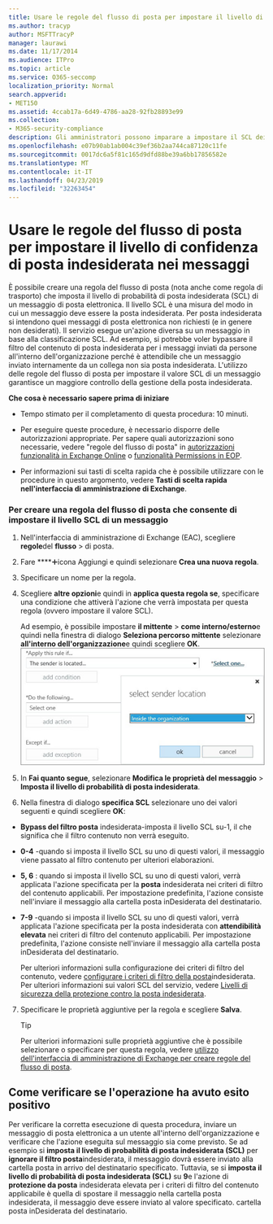 ```yaml
---
title: Usare le regole del flusso di posta per impostare il livello di confidenza di posta indesiderata nei messaggi
ms.author: tracyp
author: MSFTTracyP
manager: laurawi
ms.date: 11/17/2014
ms.audience: ITPro
ms.topic: article
ms.service: O365-seccomp
localization_priority: Normal
search.appverid:
- MET150
ms.assetid: 4ccab17a-6d49-4786-aa28-92fb28893e99
ms.collection:
- M365-security-compliance
description: Gli amministratori possono imparare a impostare il SCL dei messaggi in Exchange Online Protection.
ms.openlocfilehash: e07b90ab1ab004c39ef36b2aa744ca87120c11fe
ms.sourcegitcommit: 0017dc6a5f81c165d9dfd88be39a6bb17856582e
ms.translationtype: MT
ms.contentlocale: it-IT
ms.lasthandoff: 04/23/2019
ms.locfileid: "32263454"
---
```

# <a name="use-mail-flow-rules-to-set-the-spam-confidence-level-scl-in-messages"></a>Usare le regole del flusso di posta per impostare il livello di confidenza di posta indesiderata nei messaggi

È possibile creare una regola del flusso di posta (nota anche come regola di trasporto) che imposta il livello di probabilità di posta indesiderata (SCL) di un messaggio di posta elettronica. Il livello SCL è una misura del modo in cui un messaggio deve essere la posta indesiderata. Per posta indesiderata si intendono quei messaggi di posta elettronica non richiesti (e in genere non desiderati). Il servizio esegue un'azione diversa su un messaggio in base alla classificazione SCL. Ad esempio, si potrebbe voler bypassare il filtro del contenuto di posta indesiderata per i messaggi inviati da persone all'interno dell'organizzazione perché è attendibile che un messaggio inviato internamente da un collega non sia posta indesiderata. L'utilizzo delle regole del flusso di posta per impostare il valore SCL di un messaggio garantisce un maggiore controllo della gestione della posta indesiderata. 
  
 **Che cosa è necessario sapere prima di iniziare**
  
- Tempo stimato per il completamento di questa procedura: 10 minuti.
    
- Per eseguire queste procedure, è necessario disporre delle autorizzazioni appropriate. Per sapere quali autorizzazioni sono necessarie, vedere "regole del flusso di posta" in [autorizzazioni funzionalità in Exchange Online](http://technet.microsoft.com/library/15073ce1-0917-403b-8839-02a2ebc96e16.aspx) o [funzionalità Permissions in EOP](eop/feature-permissions-in-eop.md). 
    
- Per informazioni sui tasti di scelta rapida che è possibile utilizzare con le procedure in questo argomento, vedere **Tasti di scelta rapida nell'interfaccia di amministrazione di Exchange**.
    
### <a name="to-create-a-mail-flow-rule-that-sets-the-scl-of-a-message"></a>Per creare una regola del flusso di posta che consente di impostare il livello SCL di un messaggio

1. Nell'interfaccia di amministrazione di Exchange (EAC), scegliere **regole**del **flusso** \> di posta.
    
2. Fare ****![clic su nuova](media/ITPro-EAC-AddIcon.gif)icona Aggiungi e quindi selezionare **Crea una nuova regola**.
    
3. Specificare un nome per la regola.
    
4. Scegliere **altre opzioni**e quindi in **applica questa regola se**, specificare una condizione che attiverà l'azione che verrà impostata per questa regola (ovvero impostare il valore SCL).
    
    Ad esempio, è possibile impostare **il mittente** \> **come interno/esterno**e quindi nella finestra di dialogo **Seleziona percorso mittente** selezionare **all'interno dell'organizzazione**e quindi scegliere **OK**.<br/>
    ![Seleziona la località del mittente](media/EOP-ETR-SetSCL-1.jpg)
  
5. In **Fai quanto segue**, selezionare **Modifica le proprietà del messaggio** \> **Imposta il livello di probabilità di posta indesiderata**.
  
6. Nella finestra di dialogo **specifica SCL** selezionare uno dei valori seguenti e quindi scegliere **OK**:
    
  - **Bypass del filtro posta** indesiderata-imposta il livello SCL su-1, il che significa che il filtro contenuto non verrà eseguito. 
    
  - **0-4** -quando si imposta il livello SCL su uno di questi valori, il messaggio viene passato al filtro contenuto per ulteriori elaborazioni. 
    
  - **5, 6** : quando si imposta il livello SCL su uno di questi valori, verrà applicata l'azione specificata per la **posta** indesiderata nei criteri di filtro del contenuto applicabili. Per impostazione predefinita, l'azione consiste nell'inviare il messaggio alla cartella posta inDesiderata del destinatario. 
    
  - **7-9** -quando si imposta il livello SCL su uno di questi valori, verrà applicata l'azione specificata per la posta indesiderata con **attendibilità elevata** nei criteri di filtro del contenuto applicabili. Per impostazione predefinita, l'azione consiste nell'inviare il messaggio alla cartella posta inDesiderata del destinatario. 
    
    Per ulteriori informazioni sulla configurazione dei criteri di filtro del contenuto, vedere [configurare i criteri di filtro della posta](configure-your-spam-filter-policies.md)indesiderata. Per ulteriori informazioni sui valori SCL del servizio, vedere [Livelli di sicurezza della protezione contro la posta indesiderata](spam-confidence-levels.md).
    
7. Specificare le proprietà aggiuntive per la regola e scegliere **Salva**.
    
    > [!TIP]
    > Per ulteriori informazioni sulle proprietà aggiuntive che è possibile selezionare o specificare per questa regola, vedere [utilizzo dell'interfaccia di amministrazione di Exchange per creare regole del flusso di posta](https://docs.microsoft.com/Exchange/policy-and-compliance/mail-flow-rules/mail-flow-rule-procedures#use-the-eac-to-create-mail-flow-rules). 
  
## <a name="how-do-you-know-this-worked"></a>Come verificare se l'operazione ha avuto esito positivo

Per verificare la corretta esecuzione di questa procedura, inviare un messaggio di posta elettronica a un utente all'interno dell'organizzazione e verificare che l'azione eseguita sul messaggio sia come previsto. Se ad esempio si **imposta il livello di probabilità di posta indesiderata (SCL)** per **ignorare il filtro posta**indesiderata, il messaggio dovrà essere inviato alla cartella posta in arrivo del destinatario specificato. Tuttavia, se si **imposta il livello di probabilità di posta indesiderata (SCL)** su **9**e l'azione di **protezione da posta** indesiderata elevata per i criteri di filtro del contenuto applicabile è quella di spostare il messaggio nella cartella posta indesiderata, il messaggio deve essere inviato al valore specificato. cartella posta inDesiderata del destinatario. 
  

